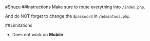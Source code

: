 #Shuzu
##Instructions
Make sure to route everything into `/index.php`.

And do NOT forget to change the `$password` in `/admintool.php`.

##Limitations
- Does not work on **Mobile**